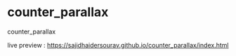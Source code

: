 # counter_parallax
counter_parallax


live  preview :
https://sajidhaidersourav.github.io/counter_parallax/index.html
